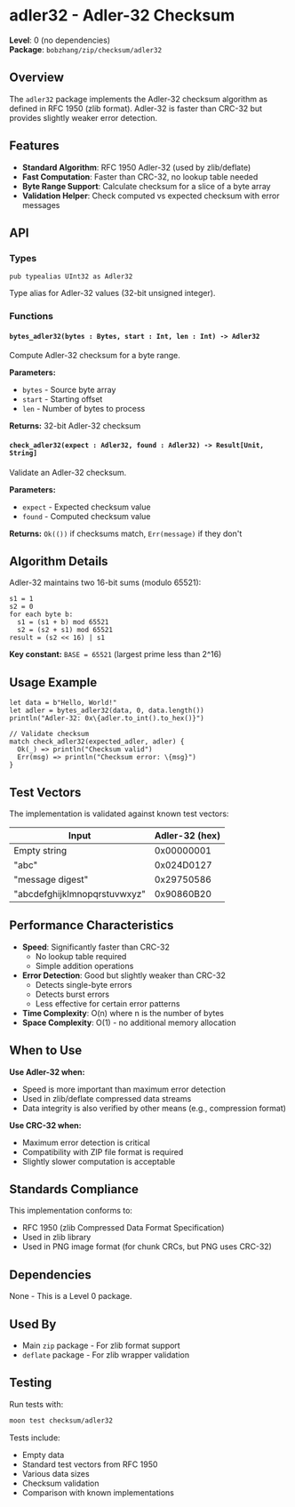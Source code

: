 # adler32 - Adler-32 Checksum

**Level**: 0 (no dependencies)  
**Package**: `bobzhang/zip/checksum/adler32`

## Overview

The `adler32` package implements the Adler-32 checksum algorithm as defined in RFC 1950 (zlib format). Adler-32 is faster than CRC-32 but provides slightly weaker error detection.

## Features

- **Standard Algorithm**: RFC 1950 Adler-32 (used by zlib/deflate)
- **Fast Computation**: Faster than CRC-32, no lookup table needed
- **Byte Range Support**: Calculate checksum for a slice of a byte array
- **Validation Helper**: Check computed vs expected checksum with error messages

## API

### Types

```moonbit
pub typealias UInt32 as Adler32
```

Type alias for Adler-32 values (32-bit unsigned integer).

### Functions

#### `bytes_adler32(bytes : Bytes, start : Int, len : Int) -> Adler32`

Compute Adler-32 checksum for a byte range.

**Parameters:**
- `bytes` - Source byte array
- `start` - Starting offset
- `len` - Number of bytes to process

**Returns:** 32-bit Adler-32 checksum

#### `check_adler32(expect : Adler32, found : Adler32) -> Result[Unit, String]`

Validate an Adler-32 checksum.

**Parameters:**
- `expect` - Expected checksum value
- `found` - Computed checksum value

**Returns:** `Ok(())` if checksums match, `Err(message)` if they don't

## Algorithm Details

Adler-32 maintains two 16-bit sums (modulo 65521):

```moonbit
s1 = 1
s2 = 0
for each byte b:
  s1 = (s1 + b) mod 65521
  s2 = (s2 + s1) mod 65521
result = (s2 << 16) | s1
```

**Key constant:** `BASE = 65521` (largest prime less than 2^16)

## Usage Example

```moonbit
let data = b"Hello, World!"
let adler = bytes_adler32(data, 0, data.length())
println("Adler-32: 0x\{adler.to_int().to_hex()}")

// Validate checksum
match check_adler32(expected_adler, adler) {
  Ok(_) => println("Checksum valid")
  Err(msg) => println("Checksum error: \{msg}")
}
```

## Test Vectors

The implementation is validated against known test vectors:

| Input | Adler-32 (hex) |
|-------|----------------|
| Empty string | 0x00000001 |
| "abc" | 0x024D0127 |
| "message digest" | 0x29750586 |
| "abcdefghijklmnopqrstuvwxyz" | 0x90860B20 |

## Performance Characteristics

- **Speed**: Significantly faster than CRC-32
  - No lookup table required
  - Simple addition operations
- **Error Detection**: Good but slightly weaker than CRC-32
  - Detects single-byte errors
  - Detects burst errors
  - Less effective for certain error patterns
- **Time Complexity**: O(n) where n is the number of bytes
- **Space Complexity**: O(1) - no additional memory allocation

## When to Use

**Use Adler-32 when:**
- Speed is more important than maximum error detection
- Used in zlib/deflate compressed data streams
- Data integrity is also verified by other means (e.g., compression format)

**Use CRC-32 when:**
- Maximum error detection is critical
- Compatibility with ZIP file format is required
- Slightly slower computation is acceptable

## Standards Compliance

This implementation conforms to:
- RFC 1950 (zlib Compressed Data Format Specification)
- Used in zlib library
- Used in PNG image format (for chunk CRCs, but PNG uses CRC-32)

## Dependencies

None - This is a Level 0 package.

## Used By

- Main `zip` package - For zlib format support
- `deflate` package - For zlib wrapper validation

## Testing

Run tests with:
```bash
moon test checksum/adler32
```

Tests include:
- Empty data
- Standard test vectors from RFC 1950
- Various data sizes
- Checksum validation
- Comparison with known implementations
